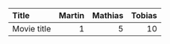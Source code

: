 | Title                                              | Martin | Mathias | Tobias |
|:---------------------------------------------------|-------:|--------:|-------:|
| Movie title                                        |      1 |       5 |     10 |